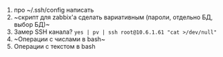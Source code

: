 1. про ~/.ssh/config написать
2. ~скрипт для zabbix'а сделать вариативным (пароли, отдельно БД, выбор БД)~
3. Замер SSH канала? `yes | pv | ssh root@10.6.1.61 "cat >/dev/null"`
4. ~Операции с числами в bash~
5. Операции с текстом в bash 
